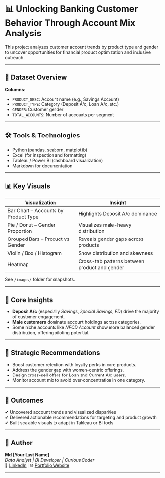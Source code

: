 # 📊 Unlocking Banking Customer Behavior Through Account Mix Analysis

This project analyzes customer account trends by product type and gender to uncover opportunities for financial product optimization and inclusive outreach.

---

## 📁 Dataset Overview

**Columns**:
- `PRODUCT_DESC`: Account name (e.g., Savings Account)
- `PRODUCT_TYPE`: Category (Deposit A/c, Loan A/c, etc.)
- `GENDER`: Customer gender
- `TOTAL_ACCOUNTS`: Number of accounts per segment

---

## 🛠 Tools & Technologies

- Python (pandas, seaborn, matplotlib)
- Excel (for inspection and formatting)
- Tableau / Power BI (dashboard visualization)
- Markdown for documentation

---

## 📊 Key Visuals

| Visualization | Insight |
|---------------|---------|
| Bar Chart – Accounts by Product Type | Highlights Deposit A/c dominance |
| Pie / Donut – Gender Proportion | Visualizes male-heavy distribution |
| Grouped Bars – Product vs Gender | Reveals gender gaps across products |
| Violin / Box / Histogram | Show distribution and skewness |
| Heatmap | Cross-tab patterns between product and gender |

See `/images/` folder for snapshots.

---

## 🧠 Core Insights

- **Deposit A/c** (especially *Savings*, *Special Savings*, *FD*) drive the majority of customer engagement.
- **Male customers** dominate account holdings across categories.
- Some niche accounts like *NFCD Account* show more balanced gender distribution, offering piloting potential.

---

## 💼 Strategic Recommendations

- Boost customer retention with loyalty perks in core products.
- Address the gender gap with women-centric offerings.
- Design cross-sell offers for Loan and Current A/c users.
- Monitor account mix to avoid over-concentration in one category.

---

## 🎯 Outcomes

✔ Uncovered account trends and visualized disparities  
✔ Delivered actionable recommendations for targeting and product growth  
✔ Built scalable visuals to adapt in Tableau or BI tools

---

## 📎 Author

**Md [Your Last Name]**  
_Data Analyst | BI Developer | Curious Coder_  
🔗 [LinkedIn](#) | 🌐 [Portfolio Website](#)

---
